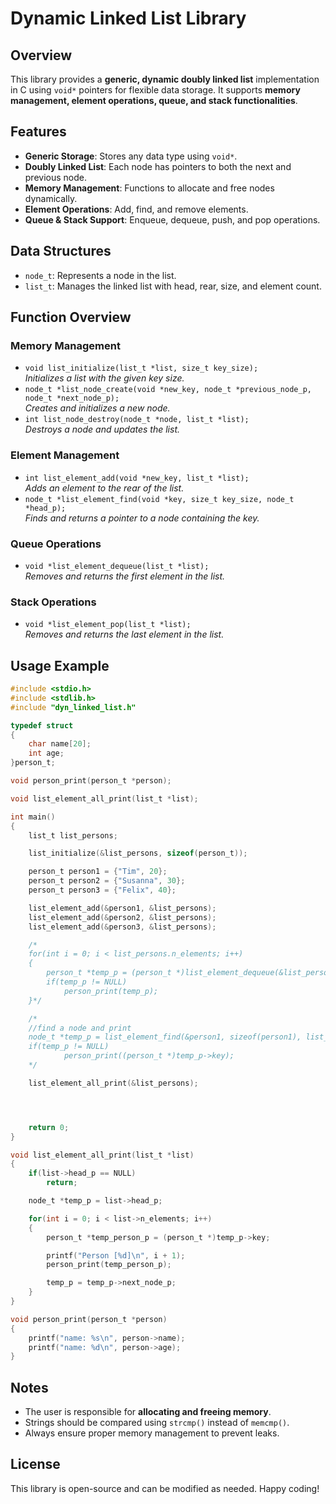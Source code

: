 # Dynamic Linked List Library

## Overview
This library provides a **generic, dynamic doubly linked list** implementation in C using `void*` pointers for flexible data storage. It supports **memory management, element operations, queue, and stack functionalities**.

## Features
- **Generic Storage**: Stores any data type using `void*`.
- **Doubly Linked List**: Each node has pointers to both the next and previous node.
- **Memory Management**: Functions to allocate and free nodes dynamically.
- **Element Operations**: Add, find, and remove elements.
- **Queue & Stack Support**: Enqueue, dequeue, push, and pop operations.

## Data Structures
- `node_t`: Represents a node in the list.
- `list_t`: Manages the linked list with head, rear, size, and element count.

## Function Overview
### Memory Management
- `void list_initialize(list_t *list, size_t key_size);`  
  _Initializes a list with the given key size._
- `node_t *list_node_create(void *new_key, node_t *previous_node_p, node_t *next_node_p);`  
  _Creates and initializes a new node._
- `int list_node_destroy(node_t *node, list_t *list);`  
  _Destroys a node and updates the list._

### Element Management
- `int list_element_add(void *new_key, list_t *list);`  
  _Adds an element to the rear of the list._
- `node_t *list_element_find(void *key, size_t key_size, node_t *head_p);`  
  _Finds and returns a pointer to a node containing the key._

### Queue Operations
- `void *list_element_dequeue(list_t *list);`  
  _Removes and returns the first element in the list._

### Stack Operations
- `void *list_element_pop(list_t *list);`  
  _Removes and returns the last element in the list._

## Usage Example
```c
#include <stdio.h>
#include <stdlib.h>
#include "dyn_linked_list.h"

typedef struct
{
    char name[20];
    int age;
}person_t;

void person_print(person_t *person);

void list_element_all_print(list_t *list);

int main()
{
    list_t list_persons;

    list_initialize(&list_persons, sizeof(person_t));

    person_t person1 = {"Tim", 20};
    person_t person2 = {"Susanna", 30};
    person_t person3 = {"Felix", 40};

    list_element_add(&person1, &list_persons);
    list_element_add(&person2, &list_persons);
    list_element_add(&person3, &list_persons);

    /*
    for(int i = 0; i < list_persons.n_elements; i++)
    {
        person_t *temp_p = (person_t *)list_element_dequeue(&list_persons);
        if(temp_p != NULL)
            person_print(temp_p);
    }*/

    /*
    //find a node and print
    node_t *temp_p = list_element_find(&person1, sizeof(person1), list_persons.head_p);
    if(temp_p != NULL)
            person_print((person_t *)temp_p->key);
    */

    list_element_all_print(&list_persons);




    return 0;
}

void list_element_all_print(list_t *list)
{
    if(list->head_p == NULL)
        return;

    node_t *temp_p = list->head_p;

    for(int i = 0; i < list->n_elements; i++)
    {
        person_t *temp_person_p = (person_t *)temp_p->key;

        printf("Person [%d]\n", i + 1);
        person_print(temp_person_p);

        temp_p = temp_p->next_node_p;
    }
}

void person_print(person_t *person)
{
    printf("name: %s\n", person->name);
    printf("name: %d\n", person->age);
}

```

## Notes
- The user is responsible for **allocating and freeing memory**.
- Strings should be compared using `strcmp()` instead of `memcmp()`.
- Always ensure proper memory management to prevent leaks.

## License
This library is open-source and can be modified as needed. Happy coding!

